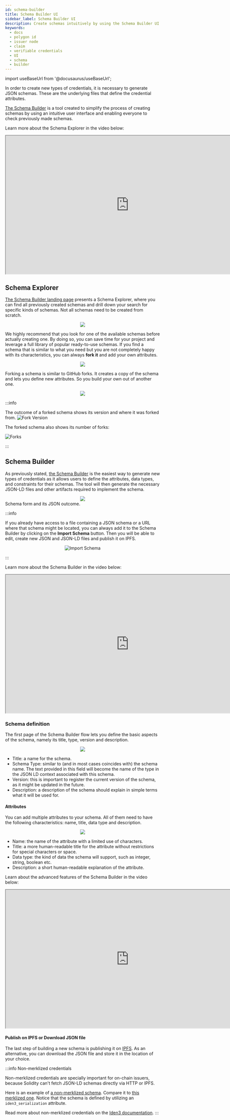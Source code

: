 ```yaml
---
id: schema-builder
title: Schema Builder UI
sidebar_label: Schema Builder UI
description: Create schemas intuitively by using the Schema Builder UI.
keywords:
  - docs
  - polygon id
  - issuer node
  - claim
  - verifiable credentials
  - UI
  - schema
  - builder
---
```


import useBaseUrl from '@docusaurus/useBaseUrl';

In order to create new types of credentials, it is necessary to generate JSON schemas. These are the underlying files that define the credential attributes.

[The Schema Builder](https://schema-builder.polygonid.me/) is a tool created to simplify the process of creating schemas by using an intuitive user interface and enabling everyone to check previously made schemas.

Learn more about the Schema Explorer in the video below:

<div align="center">
<iframe src="https://www.youtube.com/embed/L2UYsMc3GtE?si=YPmEv-HWf00HwruV" width="800" length="800" height="450" allowfullscreen></iframe>
</div>

## Schema Explorer

[The Schema Builder landing page](https://schema-builder.polygonid.me/) presents a Schema Explorer, where you can find all previously created schemas and drill down your search for specific kinds of schemas. Not all schemas need to be created from scratch.

<div align="center">
<img src= {useBaseUrl("img/schema-explorer.png")} align="center" />
</div>

We highly recommend that you look for one of the available schemas before actually creating one. By doing so, you can save time for your project and leverage a full library of popular ready-to-use schemas.
If you find a schema that is similar to what you need but you are not completely happy with its characteristics, you can always **fork it** and add your own attributes.

<div align="center">
<img src= {useBaseUrl("img/fork-schema.png")} align="center" />
</div>

Forking a schema is similar to GitHub forks. It creates a copy of the schema and lets you define new attributes. So you build your own out of another one.

<div align="center">
<img src= {useBaseUrl("img/fork-define-schema.png")} align="center" />
</div>

:::info

The outcome of a forked schema shows its version and where it was forked from.
![Fork Version](/img/fork-versions.png)

The forked schema also shows its number of forks:

![Forks](/img/forks.png)

:::

## Schema Builder

As previously stated, [the Schema Builder](https://schema-builder.polygonid.me/builder) is the easiest way to generate new types of credentials as it allows users to define the attributes, data types, and constraints for their schemas. The tool will then generate the necessary JSON-LD files and other artifacts required to implement the schema.

<div align="center">
<img src= {useBaseUrl("img/schema-builder.png")} align="center" />
</div>
Schema form and its JSON outcome.

:::info

If you already have access to a file containing a JSON schema or a URL where that schema might be located, you can always add it to the Schema Builder by clicking on the **Import Schema** button. Then you will be able to edit, create new JSON and JSON-LD files and publish it on IPFS.

<div align = "center">

![Import Schema](/img/import-schema.png)

</div>

:::

Learn more about the Schema Builder in the video below:

<div align="center">
<iframe src="https://www.youtube.com/embed/IHFzM0F-KAI?si=42ob9hz4gG6tpEHQ" width="800" length="800" height="450" allowfullscreen></iframe>
</div>

### Schema definition

The first page of the Schema Builder flow lets you define the basic aspects of the schema, namely its title, type, version and description.

<div align="center">
<img src= {useBaseUrl("img/define-schema.png")} align="center" />
</div>

- Title: a name for the schema.
- Schema Type: similar to (and in most cases coincides with) the schema name. The text provided in this field will become the name of the type in the JSON LD context associated with this schema.
- Version: this is important to register the current version of the schema, as it might be updated in the future.
- Description: a description of the schema should explain in simple terms what it will be used for.

#### Attributes

You can add multiple attributes to your schema. All of them need to have the following characteristics: name, title, data type and description.

<div align="center">
<img src= {useBaseUrl("img/define-attributes.png")} align="center" />
</div>

- Name: the name of the attribute with a limited use of characters.
- Title: a more human-readable title for the attribute without restrictions for special characters or space.
- Data type: the kind of data the schema will support, such as integer, string, boolean etc.
- Description: a short human-readable explanation of the attribute.

Learn about the advanced features of the Schema Builder in the video below:

<div align="center">
<iframe src="https://www.youtube.com/embed/lW2atrdpFaU?si=0BlqzS6kzXNK4nw3" width="800" length="800" height="450" allowfullscreen></iframe>
</div>

#### Publish on IPFS or Download JSON file

The last step of building a new schema is publishing it on [IPFS](https://ipfs.tech/). As an alternative, you can download the JSON file and store it in the location of your choice.

:::info Non-merklized credentials

Non-merklized credentials are specially important for on-chain issuers, because Solidity can't fetch JSON-LD schemas directly via HTTP or IPFS.

Here is an example of [a non-merklized schema](https://github.com/iden3/claim-schema-vocab/blob/main/schemas/json-ld/player-nonmerklized.jsonld). Compare it to [this merklized one](https://github.com/iden3/claim-schema-vocab/blob/main/schemas/json-ld/kyc-v4.jsonld). Notice that the schema is defined by utilizing an `iden3_serialization` attribute.

Read more about non-merklized credentials on the <ins>[Iden3 documentation](https://docs.iden3.io/protocol/non-merklized/)</ins>.
:::

